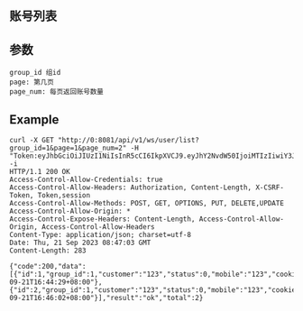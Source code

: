 ## 账号列表

## 参数
    group_id 组id
    page: 第几页
    page_num: 每页返回账号数量

## Example 


    curl -X GET "http://0:8081/api/v1/ws/user/list?group_id=1&page=1&page_num=2" -H "Token:eyJhbGciOiJIUzI1NiIsInR5cCI6IkpXVCJ9.eyJhY2NvdW50IjoiMTIzIiwiY3JlYXRlX3RpbWUiOjE2OTUyODQ0NjV9.i_NpRkZ3yt6B5w3dT4td47zGuZDz1rnoG4_oMRX8j_c" -i
    HTTP/1.1 200 OK
    Access-Control-Allow-Credentials: true
    Access-Control-Allow-Headers: Authorization, Content-Length, X-CSRF-Token, Token,session
    Access-Control-Allow-Methods: POST, GET, OPTIONS, PUT, DELETE,UPDATE
    Access-Control-Allow-Origin: *
    Access-Control-Expose-Headers: Content-Length, Access-Control-Allow-Origin, Access-Control-Allow-Headers
    Content-Type: application/json; charset=utf-8
    Date: Thu, 21 Sep 2023 08:47:03 GMT
    Content-Length: 283

    {"code":200,"data":[{"id":1,"group_id":1,"customer":"123","status":0,"mobile":"123","cookie":"","create_time":"2023-09-21T16:44:29+08:00"},{"id":2,"group_id":1,"customer":"123","status":0,"mobile":"123","cookie":"","create_time":"2023-09-21T16:46:02+08:00"}],"result":"ok","total":2}

